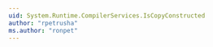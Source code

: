 ```yaml
---
uid: System.Runtime.CompilerServices.IsCopyConstructed
author: "rpetrusha"
ms.author: "ronpet"
---
```

